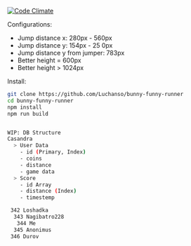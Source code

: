[![Code Climate](https://img.shields.io/codeclimate/issues/github/me-and/mdf.svg)](https://codeclimate.com/github/Luchanso/bunny-funny-runner)

Configurations:
* Jump distance x: 280px - 560px
* Jump distance y: 154px - 25 0px
* Jump distance y from jumper: 783px
* Better height = 600px
* Better height >  1024px

Install:
```sh
git clone https://github.com/Luchanso/bunny-funny-runner
cd bunny-funny-runner
npm install
npm run build


WIP: DB Structure
Casandra
  > User Data
    - id (Primary, Index)
    - coins
    - distance
    - game data
  > Score
    - id Array
    - distance (Index)
    - timestemp

 342 Loshadka
  343 Nagibatro228
   344 Me
  345 Anonimus
 346 Durov
